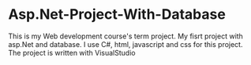 # Asp.Net-Project-With-Database
This is my Web development course's term project. My fisrt project with asp.Net and database. I use C#, html, javascript and css for this project. The project is written with VisualStudio
